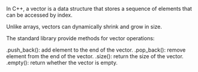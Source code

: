 In C++, a vector is a data structure that stores a sequence of elements that can be accessed by index.

Unlike arrays, vectors can dynamically shrink and grow in size.

The standard <vector> library provide methods for vector operations:

.push_back(): add element to the end of the vector.
.pop_back(): remove element from the end of the vector.
.size(): return the size of the vector.
.empty(): return whether the vector is empty.
